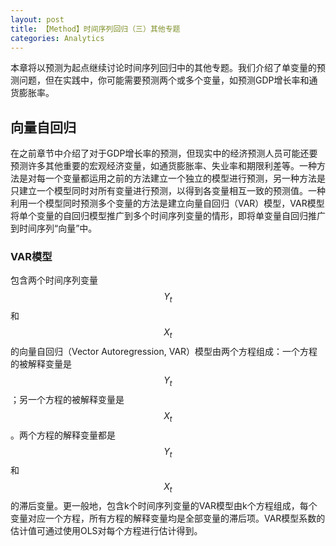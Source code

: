 ```yaml
---
layout: post
title: 【Method】时间序列回归（三）其他专题
categories: Analytics
---
```


本章将以预测为起点继续讨论时间序列回归中的其他专题。我们介绍了单变量的预测问题，但在实践中，你可能需要预测两个或多个变量，如预测GDP增长率和通货膨胀率。

## 向量自回归

在之前章节中介绍了对于GDP增长率的预测，但现实中的经济预测人员可能还要预测许多其他重要的宏观经济变量，如通货膨胀率、失业率和期限利差等。一种方法是对每一个变量都运用之前的方法建立一个独立的模型进行预测，另一种方法是只建立一个模型同时对所有变量进行预测，以得到各变量相互一致的预测值。一种利用一个模型同时预测多个变量的方法是建立向量自回归（VAR）模型，VAR模型将单个变量的自回归模型推广到多个时间序列变量的情形，即将单变量自回归推广到时间序列“向量”中。

### VAR模型

包含两个时间序列变量$$Y_t$$和$$X_t$$的向量自回归（Vector Autoregression, VAR）模型由两个方程组成：一个方程的被解释变量是$$Y_t$$；另一个方程的被解释变量是$$X_t$$。两个方程的解释变量都是$$Y_t$$和$$X_t$$的滞后变量。更一般地，包含k个时间序列变量的VAR模型由k个方程组成，每个变量对应一个方程，所有方程的解释变量均是全部变量的滞后项。VAR模型系数的估计值可通过使用OLS对每个方程进行估计得到。

